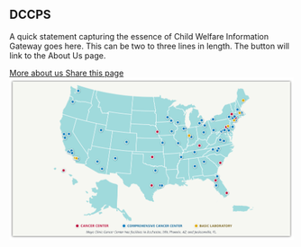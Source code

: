<section class="usa-hero hero-landing" aria-label="Introduction">
  <div class="grid-container">
    <div class="text-img-container">
        <div>
            <h1 class="usa-hero__heading">
                <span class="usa-hero__heading--alt">DCCPS</span>
            </h1> 
            <p>A quick statement capturing the essence of Child Welfare Information Gateway goes here. This can be two to three lines in length. The button will link to the About Us page.</p>
            <div class="hero-btns">
                <a class="usa-button hero-landing-button"
                href="{{ hero.button.href | relative_url }}">
                More about us
                </a>
                <a class="share-page" href="">
                Share this page <i class="fa-solid fa-share-nodes"></i>
                </a>
            </div>
        </div>
        <div class="hero-image"><img src="/assets/images/hero.jpg" /></div>
    </div>
  </div>
</section>
